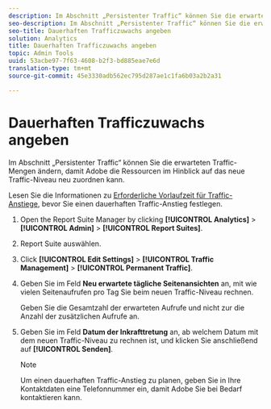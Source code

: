 ```yaml
---
description: Im Abschnitt „Persistenter Traffic“ können Sie die erwarteten Traffic-Mengen ändern, damit Adobe die Ressourcen im Hinblick auf das neue Traffic-Niveau neu zuordnen kann.
seo-description: Im Abschnitt „Persistenter Traffic“ können Sie die erwarteten Traffic-Mengen ändern, damit Adobe die Ressourcen im Hinblick auf das neue Traffic-Niveau neu zuordnen kann.
seo-title: Dauerhaften Trafficzuwachs angeben
solution: Analytics
title: Dauerhaften Trafficzuwachs angeben
topic: Admin Tools
uuid: 53acbe97-7f63-4608-b2f3-bd885eae7e6d
translation-type: tm+mt
source-git-commit: 45e3330adb562ec795d287ae1c1fa6b03a2b2a31

---
```



# Dauerhaften Trafficzuwachs angeben

Im Abschnitt „Persistenter Traffic“ können Sie die erwarteten Traffic-Mengen ändern, damit Adobe die Ressourcen im Hinblick auf das neue Traffic-Niveau neu zuordnen kann.

Lesen Sie die Informationen zu [Erforderliche Vorlaufzeit für Traffic-Anstiege](/help/admin/c-traffic-management/traffic-lead-time.md), bevor Sie einen dauerhaften Traffic-Anstieg festlegen.

1. Open the Report Suite Manager by clicking **[!UICONTROL Analytics]** &gt; **[!UICONTROL Admin]** &gt; **[!UICONTROL Report Suites]**.
1. Report Suite auswählen.
1. Click **[!UICONTROL Edit Settings]** &gt; **[!UICONTROL Traffic Management]** &gt; **[!UICONTROL Permanent Traffic]**.
1. Geben Sie im Feld **Neu erwartete tägliche Seitenansichten** an, mit wie vielen Seitenaufrufen pro Tag Sie beim neuen Traffic-Niveau rechnen.

   Geben Sie die Gesamtzahl der erwarteten Aufrufe und nicht zur die Anzahl der zusätzlichen Aufrufe an.
1. Geben Sie im Feld **Datum der Inkrafttretung** an, ab welchem Datum mit dem neuen Traffic-Niveau zu rechnen ist, und klicken Sie anschließend auf **[!UICONTROL Senden]**.

   >[!NOTE]
   >
   > Um einen dauerhaften Traffic-Anstieg zu planen, geben Sie in Ihre Kontaktdaten eine Telefonnummer ein, damit Adobe Sie bei Bedarf kontaktieren kann.

